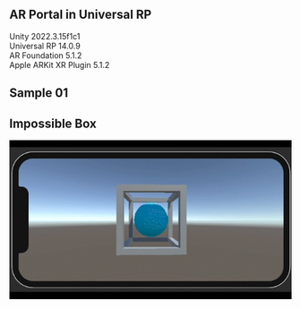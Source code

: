## AR Portal in Universal RP
Unity 2022.3.15f1c1  
Universal RP 14.0.9  
AR Foundation 5.1.2  
Apple ARKit XR Plugin 5.1.2  

## Sample 01
## Impossible Box
![Impossible Box](https://github.com/Tongzhou-Yu/ar-portal-arfoundation-urp/blob/main/ScreenShots/ImpossibleBox.gif)  
